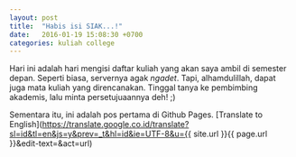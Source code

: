 ```yaml
---
layout: post
title:  "Habis isi SIAK...!"
date:   2016-01-19 15:08:30 +0700
categories: kuliah college
---
```


Hari ini adalah hari mengisi daftar kuliah yang akan saya ambil di semester depan. Seperti biasa, servernya agak *ngadet*. Tapi, alhamdulillah, dapat 
juga mata kuliah yang direncanakan. Tinggal tanya ke pembimbing akademis,
lalu minta persetujuaannya deh! ;)

Sementara itu, ini adalah pos pertama di Github Pages.
[Translate to English](https://translate.google.co.id/translate?sl=id&tl=en&js=y&prev=_t&hl=id&ie=UTF-8&u={{ site.url }}{{ page.url }}&edit-text=&act=url)